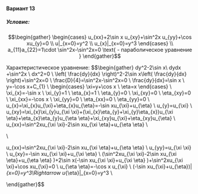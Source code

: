 ﻿#### Вариант 13
##### Условие:
$$\begin{gather}
\begin{cases}
u_{xx}+2\sin x u_{xy}+\sin^2x u_{yy}+\cos xu_{y}=0 \\ u|_{x=0}=y^2 \\ u_{x}|_{x=0}=y^3 \end{cases} \\ a_{11}a_{22}=1\cdot \sin^2x-\sin^2x=0 \text{ - параболическое уравнение } \end{gather}$$

Характеристическое уравнение:
$$\begin{gather}
 dy^2-2\sin x\ dydx +\sin^2x \ dx^2=0 
\\
\left( \frac{dy}{dx} \right)^2-2\sin x\left( \frac{dy}{dx} \right)+\sin^2x=0 
\\
\frac{D}{4}=\sin^2x-\sin^2x=0 
\\
\frac{dy}{dx}=\sin x 
\\
y=-\cos x+C_{1} 
\\
\begin{cases}
\xi=y+\cos x 
\\
\eta=x
\end{cases} 
\\
\xi_{x}=-\sin x 
\\
\xi_{y}=1 
\\
\eta_{x}=1 
\\
\eta_{y}=0 
\\
\xi_{xy}=0 
\\
\eta_{xy}=0 
\\
\xi_{xx}=-\cos x 
\\
\xi_{yy}=0 
\\
\eta_{xx}=0 
\\
\eta_{yy}=0 
\\
u_{x}=\xi_{x}u_{\xi}+\eta_{x}u_{\eta}=-\sin xu_{\xi}+u_{\eta} 
\\
u_{y}=u_{\xi} 
\\
u_{xy}=\xi_{x}\xi_{y}u_{\xi \xi}+(\xi_{x}\eta_{y}+\xi_{y}\eta_{x})u_{\xi \eta}+\eta_{x}\eta_{y}u_{\eta \eta}+\xi_{xy}u_{\xi}+\eta_{xy}u_{\eta} 
\\
u_{xx}=\sin^2xu_{\xi \xi}-2\sin xu_{\xi \eta}+u_{\eta \eta} 
\\
 
\\
 

u_{xx}=\sin^2xu_{\xi \xi}-2\sin xu_{\xi \eta}+u_{\eta \eta} 
\\
u_{yy}=u_{\xi \xi} 
\\
u_{xy}=-\sin xu_{\xi \xi}+u_{\xi \eta} 
\\
(\sin^2xu_{\xi \xi}-2\sin xu_{\xi \eta}+u_{\eta \eta} )+2\sin x(-\sin xu_{\xi \xi}+u_{\xi \eta} )+\sin^2xu_{\xi \xi}+\cos xu_{\xi}=0 
\\
u_{\eta \eta}=-\cos x u_{\xi} 
\\
(-\sin xu_{\xi}+u_{\eta})|_{x=0}=y^3\Rightarrow u_{\eta}|_{x=0}=y^3 
\\


\end{gather}$$

